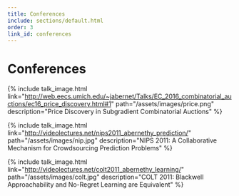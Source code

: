 ```yaml
---
title: Conferences
include: sections/default.html
order: 3
link_id: conferences
---
```


# Conferences

{% include talk_image.html
  link="http://web.eecs.umich.edu/~jabernet/Talks/EC_2016_combinatorial_auctions/ec16_price_discovery.html#1"
  path="/assets/images/price.png"
  description="Price Discovery in Subgradient Combinatorial Auctions"
%}

{% include talk_image.html
  link="http://videolectures.net/nips2011_abernethy_prediction/"
  path="/assets/images/nip.jpg"
  description="NIPS 2011: A Collaborative Mechanism for Crowdsourcing Prediction Problems"
%}

{% include talk_image.html
  link="http://videolectures.net/colt2011_abernethy_learning/"
  path="/assets/images/colt.jpg"
  description="COLT 2011: Blackwell Approachability and No-Regret Learning are Equivalent"
%}

